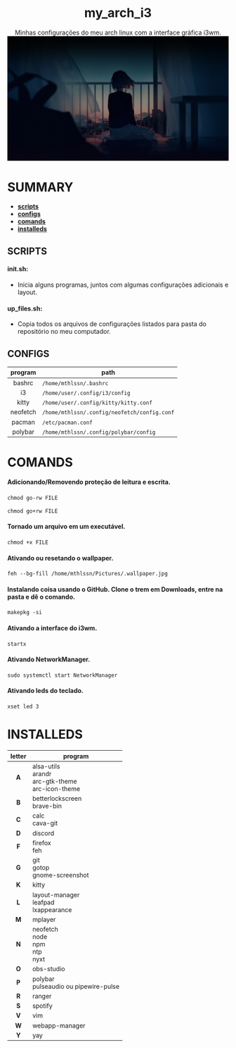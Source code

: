 <div align="center">
    <h1> my_arch_i3 </h1>
    Minhas configurações do meu arch linux com a interface gráfica i3wm.
    <img title="my wallpaper" alt="my wallpaper" src="wallpapers/wallpaper.jpg">
    
</div>


# SUMMARY

- [**scripts**](https://github.com/mthlssn/my_arch_i3#scripts)
- [**configs**](https://github.com/mthlssn/my_arch_i3#configs)
- [**comands**](https://github.com/mthlssn/my_arch_i3#comands)
- [**installeds**](https://github.com/mthlssn/my_arch_i3#installeds)

## SCRIPTS

#### init.sh: 
* Inicia alguns programas, juntos com algumas configurações adicionais e layout.

#### up_files.sh: 
* Copia todos os arquivos de configurações listados para pasta do repositório no meu computador.

## CONFIGS

| program | path |
| :---: | --- |
| bashrc | ``` /home/mthlssn/.bashrc ```|
| i3 | ``` /home/user/.config/i3/config ``` |
| kitty | ``` /home/user/.config/kitty/kitty.conf ``` |
| neofetch | ``` /home/mthlssn/.config/neofetch/config.conf ``` |
| pacman | ``` /etc/pacman.conf ``` |
| polybar | ``` /home/mthlssn/.config/polybar/config ``` |

# COMANDS

#### Adicionando/Removendo proteção de leitura e escrita.
```
chmod go-rw FILE
```

```
chmod go+rw FILE
```

#### Tornado um arquivo em um executável.
```
chmod +x FILE
```


#### Ativando ou resetando o wallpaper.
```
feh --bg-fill /home/mthlssn/Pictures/.wallpaper.jpg
```

#### Instalando coisa usando o GitHub. Clone o trem em Downloads, entre na pasta e dê o comando.
```
makepkg -si
```

#### Ativando a interface do i3wm.
```
startx
```

#### Ativando NetworkManager.
```
sudo systemctl start NetworkManager
```

#### Ativando leds do teclado.
```
xset led 3
```

# INSTALLEDS

| letter | program |
| :---: | --- |
| **A** | alsa-utils <br> arandr <br> arc-gtk-theme <br> arc-icon-theme |
| **B** | betterlockscreen <br> brave-bin |
| **C** | calc <br> cava-git |
| **D** | discord |
| **F** | firefox <br> feh |
| **G** | git <br> gotop <br> gnome-screenshot|
| **K** | kitty |
| **L** | layout-manager <br> leafpad <br> lxappearance |
| **M** | mplayer |
| **N** | neofetch <br> node <br> npm <br> ntp <br> nyxt |
| **O** | obs-studio |
| **P** | polybar <br> pulseaudio ou pipewire-pulse |
| **R** | ranger |
| **S** | spotify |
| **V** | vim |
| **W** | webapp-manager |
| **Y** | yay |

